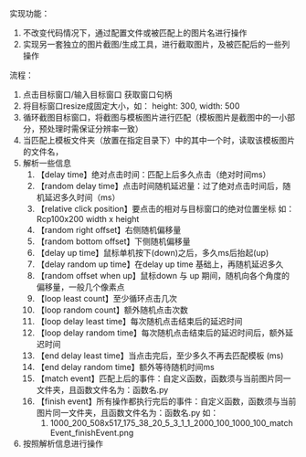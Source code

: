 实现功能：
1. 不改变代码情况下，通过配置文件或被匹配上的图片名进行操作
2. 实现另一套独立的图片截图/生成工具，进行截取图片，及被匹配后的一些列操作

流程：
1. 点击目标窗口/输入目标窗口 获取窗口句柄
2. 将目标窗口resize成固定大小，如： height: 300, width: 500
3. 循环截图目标窗口，将截图与模板图片进行匹配（模板图片是截图中的一小部分，预处理时需保证分辨率一致）
4. 当匹配上模板文件夹（放置在指定目录下）中的其中一个时，读取该模板图片的文件名， 
5. 解析一些信息
   1. 【delay time】绝对点击时间：匹配上后多久点击（绝对时间ms）
   2. 【random delay time】点击时间随机延迟量：过了绝对点击时间后，随机延迟多久时间（ms）
   3. 【relative click position】要点击的相对与目标窗口的绝对位置坐标 如：Rcp100x200 width x height
   4. 【random right offset】右侧随机偏移量
   5. 【random bottom offset】下侧随机偏移量
   6. 【delay up time】鼠标单机按下(down)之后，多久ms后抬起(up)
   7. 【delay random up time】在delay up time 基础上，再随机延迟多久
   8. 【random offset when up】鼠标down 与 up 期间，随机向各个角度的偏移量，一般几个像素点
   9. 【loop least count】至少循环点击几次
   10. 【loop random count】额外随机点击次数 
   11. 【loop delay least time】每次随机点击结束后的延迟时间
   12. 【loop delay random time】每次随机点击结束后的延迟时间后，额外延迟时间
   13. 【end delay least time】当点击完后，至少多久不再去匹配模板 (ms)
   14. 【end delay random time】额外等待随机时间ms
   15. 【match event】匹配上后的事件：自定义函数，函数须与当前图片同一文件夹，且函数文件名为：函数名.py
   16. 【finish event】所有操作都执行完后的事件：自定义函数，函数须与当前图片同一文件夹，且函数文件名为：函数名.py 
   如：
       1. 1000_200_508x517_175_38_20_5_3_1_1_2000_100_1000_100_matchEvent_finishEvent.png
6. 按照解析信息进行操作

   
   
   
